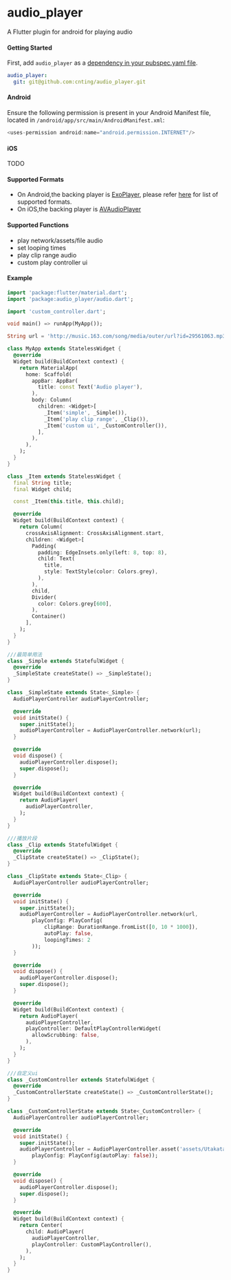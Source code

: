 # audio_player

A Flutter plugin for android for playing audio

#### Getting Started

First, add `audio_player` as a [dependency in your pubspec.yaml file](https://flutter.io/using-packages/).

```yaml
audio_player:
  git: git@github.com:cnting/audio_player.git
```

#### Android

Ensure the following permission is present in your Android Manifest file, located in `/android/app/src/main/AndroidManifest.xml`:

```java
<uses-permission android:name="android.permission.INTERNET"/>
```

#### iOS

TODO

#### Supported Formats

* On Android,the backing player is [ExoPlayer](https://google.github.io/ExoPlayer/), please refer [here](https://google.github.io/ExoPlayer/supported-formats.html) for list of supported formats.
* On iOS,the backing player is [AVAudioPlayer](https://developer.apple.com/documentation/avfoundation/avaudioplayer)

#### Supported Functions

* play network/assets/file audio
* set looping times
* play clip range audio
* custom play controller ui

#### Example

```dart
import 'package:flutter/material.dart';
import 'package:audio_player/audio.dart';

import 'custom_controller.dart';

void main() => runApp(MyApp());

String url = 'http://music.163.com/song/media/outer/url?id=29561063.mp3';

class MyApp extends StatelessWidget {
  @override
  Widget build(BuildContext context) {
    return MaterialApp(
      home: Scaffold(
        appBar: AppBar(
          title: const Text('Audio player'),
        ),
        body: Column(
          children: <Widget>[
            _Item('simple', _Simple()),
            _Item('play clip range', _Clip()),
            _Item('custom ui', _CustomController()),
          ],
        ),
      ),
    );
  }
}

class _Item extends StatelessWidget {
  final String title;
  final Widget child;

  const _Item(this.title, this.child);

  @override
  Widget build(BuildContext context) {
    return Column(
      crossAxisAlignment: CrossAxisAlignment.start,
      children: <Widget>[
        Padding(
          padding: EdgeInsets.only(left: 8, top: 8),
          child: Text(
            title,
            style: TextStyle(color: Colors.grey),
          ),
        ),
        child,
        Divider(
          color: Colors.grey[600],
        ),
        Container()
      ],
    );
  }
}

///最简单用法
class _Simple extends StatefulWidget {
  @override
  _SimpleState createState() => _SimpleState();
}

class _SimpleState extends State<_Simple> {
  AudioPlayerController audioPlayerController;

  @override
  void initState() {
    super.initState();
    audioPlayerController = AudioPlayerController.network(url);
  }

  @override
  void dispose() {
    audioPlayerController.dispose();
    super.dispose();
  }

  @override
  Widget build(BuildContext context) {
    return AudioPlayer(
      audioPlayerController,
    );
  }
}

///播放片段
class _Clip extends StatefulWidget {
  @override
  _ClipState createState() => _ClipState();
}

class _ClipState extends State<_Clip> {
  AudioPlayerController audioPlayerController;

  @override
  void initState() {
    super.initState();
    audioPlayerController = AudioPlayerController.network(url,
        playConfig: PlayConfig(
            clipRange: DurationRange.fromList([0, 10 * 1000]),
            autoPlay: false,
            loopingTimes: 2
        ));
  }

  @override
  void dispose() {
    audioPlayerController.dispose();
    super.dispose();
  }

  @override
  Widget build(BuildContext context) {
    return AudioPlayer(
      audioPlayerController,
      playController: DefaultPlayControllerWidget(
        allowScrubbing: false,
      ),
    );
  }
}

///自定义ui
class _CustomController extends StatefulWidget {
  @override
  _CustomControllerState createState() => _CustomControllerState();
}

class _CustomControllerState extends State<_CustomController> {
  AudioPlayerController audioPlayerController;

  @override
  void initState() {
    super.initState();
    audioPlayerController = AudioPlayerController.asset('assets/Utakata.mp3',
        playConfig: PlayConfig(autoPlay: false));
  }

  @override
  void dispose() {
    audioPlayerController.dispose();
    super.dispose();
  }

  @override
  Widget build(BuildContext context) {
    return Center(
      child: AudioPlayer(
        audioPlayerController,
        playController: CustomPlayController(),
      ),
    );
  }
}

```




